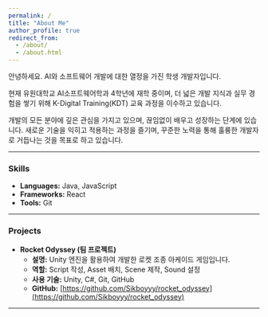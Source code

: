 ```yaml
---
permalink: /
title: "About Me"
author_profile: true
redirect_from: 
  - /about/
  - /about.html
---
```


안녕하세요. AI와 소프트웨어 개발에 대한 열정을 가진 학생 개발자입니다.

현재 유원대학교 AI소프트웨어학과 4학년에 재학 중이며, 더 넓은 개발 지식과 실무 경험을 쌓기 위해 K-Digital Training(KDT) 교육 과정을 이수하고 있습니다.

개발의 모든 분야에 깊은 관심을 가지고 있으며, 끊임없이 배우고 성장하는 단계에 있습니다. 새로운 기술을 익히고 적용하는 과정을 즐기며, 꾸준한 노력을 통해 훌륭한 개발자로 거듭나는 것을 목표로 하고 있습니다.

---
### Skills

*   **Languages:** Java, JavaScript
*   **Frameworks:** React
*   **Tools:** Git
---

### Projects

*   **Rocket Odyssey (팀 프로젝트)**
    *   **설명:** Unity 엔진을 활용하여 개발한 로켓 조종 아케이드 게임입니다.
    *   **역할:** Script 작성, Asset 배치, Scene 제작, Sound 설정
    *   **사용 기술:** Unity, C#, Git, GitHub
    *   **GitHub:** [https://github.com/Sikboyyy/rocket_odyssey](https://github.com/Sikboyyy/rocket_odyssey)
---